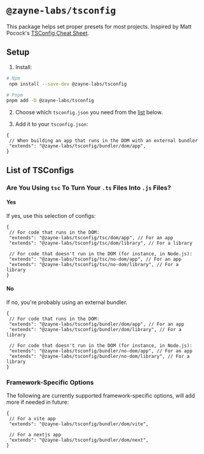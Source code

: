 # `@zayne-labs/tsconfig`

This package helps set proper presets for most projects. Inspired by Matt Pocock's [TSConfig Cheat Sheet](https://www.totaltypescript.com/tsconfig-cheat-sheet).

## Setup

1. Install:

```bash
# Npm
 npm install --save-dev @zayne-labs/tsconfig

# Pnpm
pnpm add -D @zayne-labs/tsconfig
```

2. Choose which `tsconfig.json` you need from the [list](#list-of-tsconfigs) below.

3. Add it to your `tsconfig.json`:

```jsonc
{
 // When building an app that runs in the DOM with an external bundler
 "extends": "@zayne-labs/tsconfig/bundler/dom/app",
}
```

## List of TSConfigs

### Are You Using `tsc` To Turn Your `.ts` Files Into `.js` Files?

#### Yes

If yes, use this selection of configs:

```jsonc
{
 // For code that runs in the DOM:
 "extends": "@zayne-labs/tsconfig/tsc/dom/app", // For an app
 "extends": "@zayne-labs/tsconfig/tsc/dom/library", // For a library

 // For code that doesn't run in the DOM (for instance, in Node.js):
 "extends": "@zayne-labs/tsconfig/tsc/no-dom/app", // For an app
 "extends": "@zayne-labs/tsconfig/tsc/no-dom/library", // For a library
}
```

#### No

If no, you're probably using an external bundler.

```jsonc
{
 // For code that runs in the DOM:
 "extends": "@zayne-labs/tsconfig/bundler/dom/app", // For an app
 "extends": "@zayne-labs/tsconfig/bundler/dom/library", // For a library

 // For code that doesn't run in the DOM (for instance, in Node.js):
 "extends": "@zayne-labs/tsconfig/bundler/no-dom/app", // For an app
 "extends": "@zayne-labs/tsconfig/bundler/no-dom/library", // For a library
}
```

### Framework-Specific Options

The following are currently supported framework-specific options, will add more if needed in future:

```jsonc
{
 // For a vite app
 "extends": "@zayne-labs/tsconfig/bundler/dom/vite",

 // For a nextjs app
 "extends": "@zayne-labs/tsconfig/bundler/dom/next",
}
```
